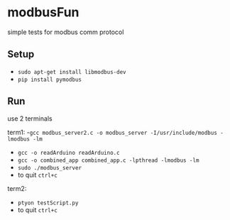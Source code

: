 # modbusFun
simple tests for modbus comm protocol

## Setup
- `sudo apt-get install libmodbus-dev`
- `pip install pymodbus`

## Run
use 2 terminals

term1: 
 -`gcc modbus_server2.c -o modbus_server -I/usr/include/modbus -lmodbus -lm`
 - `gcc -o readArduino readArduino.c`
 - `gcc -o combined_app combined_app.c -lpthread -lmodbus -lm`
 - `sudo ./modbus_server`
 - to quit `ctrl+c`
  
term2: 
- `ptyon testScript.py`
- to quit `ctrl+c`

